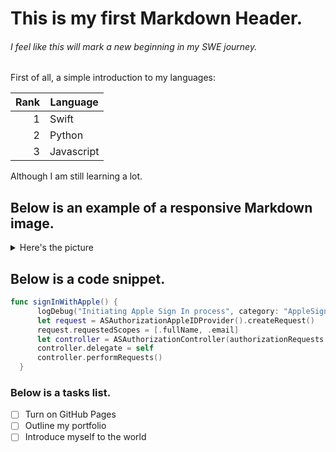 # This is my first Markdown Header.
###### I feel like this will mark a new beginning in my SWE journey.

First of all, a simple introduction to my languages:

| Rank | Language   |
|-----:|------------|
|     1| Swift      |
|     2| Python     |
|     3| Javascript |

Although I am still learning a lot.
<!-- I should probably include more about what steps I am taking in my learning journey -->

## Below is an example of a responsive Markdown image.

<details>
<summary>Here's the picture</summary>
<picture>
  <source media="(prefers-color-scheme: dark)" srcset="https://user-images.githubusercontent.com/25423296/163456776-7f95b81a-f1ed-45f7-b7ab-8fa810d529fa.png">
  <source media="(prefers-color-scheme: light)" srcset="https://user-images.githubusercontent.com/25423296/163456779-a8556205-d0a5-45e2-ac17-42d089e3c3f8.png">
  <img alt="Shows an illustrated sun in light mode and a moon with stars in dark mode." src="https://user-images.githubusercontent.com/25423296/163456779-a8556205-d0a5-45e2-ac17-42d089e3c3f8.png">
</picture>
</details>

## Below is a code snippet.

```swift
func signInWithApple() {
      logDebug("Initiating Apple Sign In process", category: "AppleSignInViewModel")
      let request = ASAuthorizationAppleIDProvider().createRequest()
      request.requestedScopes = [.fullName, .email]
      let controller = ASAuthorizationController(authorizationRequests: [request])
      controller.delegate = self
      controller.performRequests()
  }
```

### Below is a tasks list.

- [ ] Turn on GitHub Pages
- [ ] Outline my portfolio
- [ ] Introduce myself to the world

